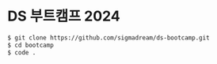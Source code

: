 # DS 부트캠프 2024

```bash
$ git clone https://github.com/sigmadream/ds-bootcamp.git
$ cd bootcamp
$ code .
```